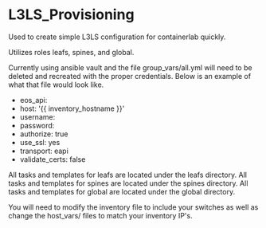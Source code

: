 # L3LS_Provisioning
Used to create simple L3LS configuration for containerlab quickly.

Utilizes roles leafs, spines, and global.

Currently using ansible vault and the file group_vars/all.yml will need to be deleted and recreated with the proper credentials.  Below is an example of what that file would look like.

  * eos_api:
  * host: '{{ inventory_hostname }}'
  * username: 
  * password: 
  * authorize: true
  * use_ssl: yes
  * transport: eapi
  * validate_certs: false

All tasks and templates for leafs are located under the leafs directory.
All tasks and templates for spines are located under the spines directory.
All tasks and templates for global are located under the global directory.

You will need to modify the inventory file to include your switches as well as change the host_vars/ files to match your inventory IP's.
